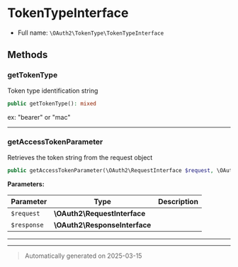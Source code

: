 
# TokenTypeInterface





* Full name: `\OAuth2\TokenType\TokenTypeInterface`



## Methods


### getTokenType

Token type identification string

```php
public getTokenType(): mixed
```

ex: "bearer" or "mac"










***

### getAccessTokenParameter

Retrieves the token string from the request object

```php
public getAccessTokenParameter(\OAuth2\RequestInterface $request, \OAuth2\ResponseInterface $response): mixed
```








**Parameters:**

| Parameter | Type | Description |
|-----------|------|-------------|
| `$request` | **\OAuth2\RequestInterface** |  |
| `$response` | **\OAuth2\ResponseInterface** |  |





***


***
> Automatically generated on 2025-03-15

